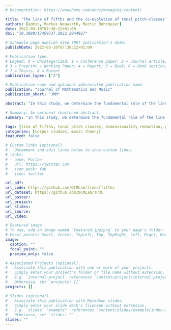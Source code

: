 ```yaml
---
# Documentation: https://wowchemy.com/docs/managing-content/

title: "The line of fifths and the co-evolution of tonal pitch-classes"
authors: [admin, Markus Neuwirth, Martin Rohrmeier]
date: 2022-03-18T07:38:22+01:00
doi: "10.1080/17459737.2022.2044927"

# Schedule page publish date (NOT publication's date).
publishDate: 2022-03-18T07:38:22+01:00

# Publication type.
# Legend: 0 = Uncategorized; 1 = Conference paper; 2 = Journal article;
# 3 = Preprint / Working Paper; 4 = Report; 5 = Book; 6 = Book section;
# 7 = Thesis; 8 = Patent
publication_types: ["2"]

# Publication name and optional abbreviated publication name.
publication: "Journal of Mathematics and Music"
publication_short: "JMM"

abstract: "In this study, we determine the fundamental role of the line of fifths for the organization of tonal material by applying dimensionality reduction to a large historical corpus of pitch-class counts (ca. 1360–1940). We observe a historically growing trend in the exploitation of the fifths range, i.e. the size of segments that pitch-class distributions cover on the line of fifths. Moreover, we introduce the novel concept of pitch-class (co-)evolution, which traces the changing co-occurrence of pitch classes over time and likewise reaffirms the centrality of this linear tonal space from a historical angle, allowing us also to distinguish between historical periods in terms of the usage of pitch classes."

# Summary. An optional shortened abstract.
summary: "In this study, we determine the fundamental role of the line of fifths for the organization of tonal material by applying dimensionality reduction to a large historical corpus of pitch-class counts (ca. 1360–1940). We observe a historically growing trend in the exploitation of the fifths range, i.e. the size of segments that pitch-class distributions cover on the line of fifths. Moreover, we introduce the novel concept of pitch-class (co-)evolution."

tags: [line of fifths, tonal pitch classes, dimensionality reduction, pitch-class co-evolution]
categories: [corpus studies, music theory]
featured: false

# Custom links (optional).
#   Uncomment and edit lines below to show custom links.
# links:
# - name: Follow
#   url: https://twitter.com
#   icon_pack: fab
#   icon: twitter

url_pdf:
url_code: https://github.com/DCMLab/lineoffifths
url_dataset: https://github.com/DCMLab/TP3C
url_poster:
url_project:
url_slides:
url_source:
url_video:

# Featured image
# To use, add an image named `featured.jpg/png` to your page's folder. 
# Focal points: Smart, Center, TopLeft, Top, TopRight, Left, Right, BottomLeft, Bottom, BottomRight.
image:
  caption: ""
  focal_point: ""
  preview_only: false

# Associated Projects (optional).
#   Associate this publication with one or more of your projects.
#   Simply enter your project's folder or file name without extension.
#   E.g. `internal-project` references `content/project/internal-project/index.md`.
#   Otherwise, set `projects: []`.
projects: []

# Slides (optional).
#   Associate this publication with Markdown slides.
#   Simply enter your slide deck's filename without extension.
#   E.g. `slides: "example"` references `content/slides/example/index.md`.
#   Otherwise, set `slides: ""`.
slides: ""
---
```

